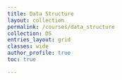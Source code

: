 ```yaml
---
title: Data Structure
layout: collection
permalink: /courses/data_structure
collection: DS
entries_layout: grid
classes: wide
author_profile: true
toc: true

---
```

